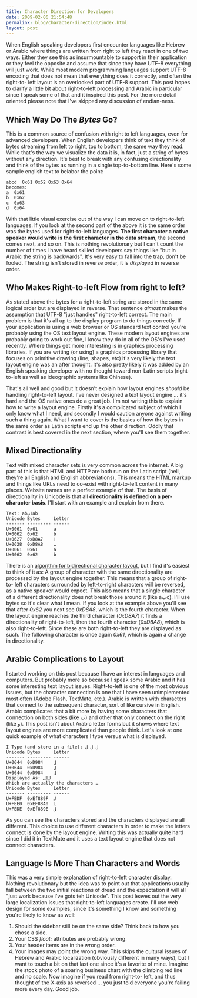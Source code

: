 ```yaml
---
title: Character Direction for Developers
date: 2009-02-06 21:54:48
permalink: blog/character-direction/index.html
layout: post
---
```


When English speaking developers first encounter languages like Hebrew or
Arabic where things are written from right to left they react in one of two
ways. Either they see this as insurmountable to support in their application
or they feel the opposite and assume that since they have UTF-8 everything
will just work. While most modern programming languages support UTF-8 encoding
that does not mean that everything does it correctly, and often the right-to-
left layout is an overlooked part of UTF-8 support. This post hopes to clarify
a little bit about right-to-left processing and Arabic in particular since I
speak some of that and it inspired this post.  For the more detail oriented
please note that I've skipped any discussion of endian-ness.

## Which Way Do The _Bytes_ Go?

This is a common source of confusion with right to left languages, even for
advanced developers. When English developers think of text they think of bytes
streaming from left to right, top to bottom, the same way they read. While
that's the way we visualize the data it is, in fact, just a string of bytes
without any direction. It's best to break with any confusing directionality
and think of the bytes as running in a single top-to-bottom line. Here's some
sample english text to belabor the point:


    abcd  0x61 0x62 0x63 0x64
    becomes:
    a  0x61
    b  0x62
    c  0x63
    d  0x64

With that little visual exercise out of the way I can move on to right-to-left
languages. If you look at the second part of the above it is the same order
was the bytes used for right-to-left languages. **The first character a native
speaker would write is the first character in the data stream**, the second
comes next, and so on. This is nothing revolutionary but I can't count the
number of times I have heard skilled developers say things like "but in Arabic
the string is backwards". It's very easy to fall into the trap, don't be
fooled. The string isn't stored in reverse order, it is _displayed_ in reverse
order.

## Who Makes Right-to-left Flow from right to left?

As stated above the bytes for a right-to-left string are stored in the same
logical order but are displayed in reverse. That sentence _almost_ makes the
assumption that UTF-8 "just handles" right-to-left correct. The main problem
is that it's all up to the display program to do things correctly. If your
application is using a web browser or OS standard text control you're probably
using the OS text layout engine. These modern layout engines are probably
going to work out fine, I know they do in all of the OS's I've used recently.
Where things get more interesting is in graphics processing libraries. If you
are writing (or using) a graphics processing library that focuses on primitive
drawing (line, shapes, etc) it's very likely the text layout engine was an
after thought. It's also pretty likely it was added by an English speaking
developer with no thought toward non-Latin scripts (right-to-left as well as
ideographic systems like Chinese).

That's all well and good but it doesn't explain how layout engines _should_ be
handling right-to-left layout. I've never designed a text layout engine … it's
hard and the OS native ones do a great job. I'm not writing this to explain
how to write a layout engine. Firstly it's a complicated subject of which I
only know what I need, and secondly I would caution anyone against writing
such a thing again. What I want to cover is the basics of how the bytes
in the same order as Latin scripts end up the other direction. Oddly that
contrast is best covered in the next section, where you'll see them together.

## Mixed Directionality

Text with mixed character sets is very common across the internet. A big part
of this is that HTML and HTTP are both run on the Latin script (hell, they're
all English and English abbreviations). This means the HTML markup and things
like URLs need to co-exist with right-to-left content in many places. Website
names are a perfect example of that. The basis of directionality in Unicode is
that all **directionality is defined on a per-character basis**. I'll start
with an example and explain from there.


    Text: abابab
    Unicode Bytes     Letter
    ------- --------- ------
    U+0061  0x61      a
    U+0062  0x62      b
    U+0627  0xD8A7    ا
    U+0628  0xD8A8    ب
    U+0061  0x61      a
    U+0062  0x62      b

There is an [algorithm for bidirectional character
layout](http://unicode.org/reports/tr9/tr9-15.html), but I find it's easiest
to think of it as: A group of character with the same directionality are
processed by the layout engine together. This means that a group of right-to-
left characters surrounded by left-to-right characters will be reversed, as a
native speaker would expect. This also means that a single character of a
different directionality does not break those around it (like aبc). I'll use
bytes so it's clear what I mean. If you look at the example above you'll see
that after _0x62_ you next see _0xD8A8_, which is the fourth character. When
the layout engine reaches the third character (_0xD8A7_) it finds a
directionality of right-to-left, then the fourth character (_0xD8A8_), which
is also right-to-left. Since these are both right-to-left they are displayed
as such. The following character is once again _0x61_, which is again a change
in directionality.

## Arabic Complications to Layout

I started working on this post because I have an interest in languages and
computers. But probably more so because I speak some Arabic and it has some
interesting text layout issues. Right-to-left is one of the most obvious
issues, but the character connection is one that I have seen unimplemented
most often (Adobe Flash, TextMate, etc.). Arabic is written with characters
that connect to the subsequent character, sort of like cursive in English.
Arabic complicates that a bit more by having some characters that connection
on both sides (like ب) and other that only connect on the right (like و). This
post isn't about Arabic letter forms but it shows where text layout engines
are more complicated than people think. Let's look at one quick example of
what characters I type versus what is displayed.


    I Type (and store in a file): ل ل ل
    Unicode Bytes     Letter
    ------- --------- ------
    U+0644  0xD984    ل
    U+0644  0xD984    ل
    U+0644  0xD984    ل
    Displayed As: للل
    Which are actually the characters …
    Unicode Bytes     Letter
    ------- --------- ------
    U+FEDF  0xEf889F  ﻟ
    U+FEE0  0xEF88A0  ﻠ
    U+FEDE  0xEf889E  ﻞ

As you can see the characters stored and the characters displayed are all
different. This choice to use different characters in order to make the
letters connect is done by the layout engine. Writing this was actually quite
hard since I did it in TextMate and it uses a text layout engine that does not
connect characters.

## Language Is More Than Characters and Words

This was a very simple explanation of right-to-left character display. Nothing
revolutionary but the idea was to point out that applications usually fall
between the two initial reactions of dread and the expectation it will all
"just work because I've gots teh Unicode". This post leaves out the very large
localization issues that right-to-left languages create. I'll use web design
for some examples, since it's something I know and something you're likely to
know as well:

  1. Should the sidebar still be on the same side? Think back to how you chose a side.
  2. Your CSS _float:_ attributes are probably wrong.
  3. Your header items are in the wrong order.
  4. Your images may point the wrong way.
This skips the cultural issues of Hebrew and Arabic localization (obviously
different in many ways), but I want to touch a bit on that last one since it's
a favorite of mine. Imagine the stock photo of a soaring business chart with
the climbing red line and no scale. Now imagine if you read from right-to-
left, and thus thought of the X-axis as reversed … you just told everyone
you're failing more every day. Good job.
